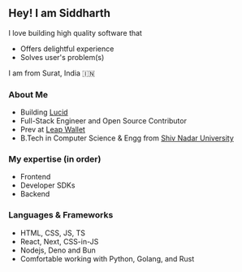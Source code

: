 ## Hey! I am Siddharth

I love building high quality software that
- Offers delightful experience
- Solves user's problem(s)

I am from Surat, India 🇮🇳

### About Me
- Building [Lucid](https://getlucid.app)
- Full-Stack Engineer and Open Source Contributor
- Prev at [Leap Wallet](https://leapwallet.io)
- B.Tech in Computer Science & Engg from [Shiv Nadar University](https://snu.edu.in)

### My expertise (in order)

- Frontend
- Developer SDKs
- Backend

### Languages & Frameworks

- HTML, CSS, JS, TS
- React, Next, CSS-in-JS
- Nodejs, Deno and Bun
- Comfortable working with Python, Golang, and Rust
